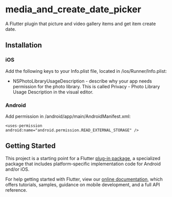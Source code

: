 # media_and_create_date_picker

A Flutter plugin that picture and video gallery items and get item create date.

## Installation

### iOS

Add the following keys to your Info.plist file, located in <project root>/ios/Runner/Info.plist:

* NSPhotoLibraryUsageDescription - describe why your app needs permission for the photo library. This is called Privacy - Photo Library Usage Description in the visual editor.

### Android

Add permission in <project root>/android/app/main/AndroidManifest.xml:
```
<uses-permission android:name="android.permission.READ_EXTERNAL_STORAGE" />
```

## Getting Started

This project is a starting point for a Flutter
[plug-in package](https://flutter.dev/developing-packages/),
a specialized package that includes platform-specific implementation code for
Android and/or iOS.

For help getting started with Flutter, view our 
[online documentation](https://flutter.dev/docs), which offers tutorials, 
samples, guidance on mobile development, and a full API reference.
